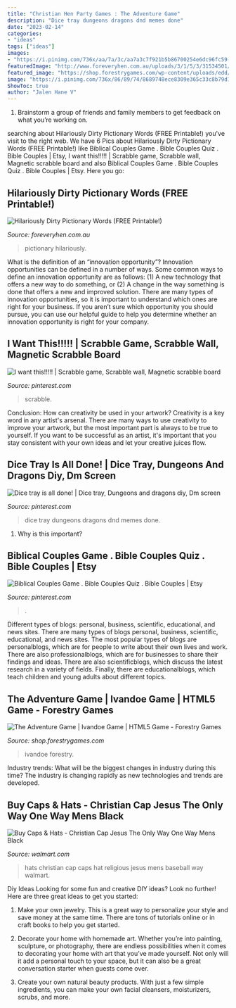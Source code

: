 ```yaml
---
title: "Christian Hen Party Games : The Adventure Game"
description: "Dice tray dungeons dragons dnd memes done"
date: "2023-02-14"
categories:
- "ideas"
tags: ["ideas"]
images:
- "https://i.pinimg.com/736x/aa/7a/3c/aa7a3c7f921b5b86700254e6dc96fc59--worlds-largest-hammacher-schlemmer.jpg"
featuredImage: "http://www.foreveryhen.com.au/uploads/3/1/5/3/31534501/s742109848267324916_p606_i5_w1414.jpeg?width=640"
featured_image: "https://shop.forestrygames.com/wp-content/uploads/edd/2020/01/Screenshot-2.png"
image: "https://i.pinimg.com/736x/86/89/74/8689748ece8309e365c33c8b79d1721c.jpg"
ShowToc: true
author: "Jalen Hane V"
---
```



1. Brainstorm a group of friends and family members to get feedback on what you’re working on.

	

		
searching about Hilariously Dirty Pictionary Words (FREE Printable!) you've visit to the right web. We have 6 Pics about Hilariously Dirty Pictionary Words (FREE Printable!) like Biblical Couples Game . Bible Couples Quiz . Bible Couples | Etsy, I want this!!!!! | Scrabble game, Scrabble wall, Magnetic scrabble board and also Biblical Couples Game . Bible Couples Quiz . Bible Couples | Etsy. Here you go:
		
    
## Hilariously Dirty Pictionary Words (FREE Printable!)

<img loading=lazy src="http://www.foreveryhen.com.au/uploads/3/1/5/3/31534501/s742109848267324916_p606_i5_w1414.jpeg?width=640" onerror="this.onerror=null;this.src='https://tse3.mm.bing.net/th?id=OIP.3HMQM-tEks89CY-iZJv_LgHaKe&amp;pid=15.1';" alt="Hilariously Dirty Pictionary Words (FREE Printable!)">

_Source: foreveryhen.com.au_

>pictionary hilariously. 

	

What is the definition of an “innovation opportunity”?
Innovation opportunities can be defined in a number of ways. Some common ways to define an innovation opportunity are as follows: (1) A new technology that offers a new way to do something, or (2) A change in the way something is done that offers a new and improved solution. 
There are many types of innovation opportunities, so it is important to understand which ones are right for your business. If you aren’t sure which opportunity you should pursue, you can use our helpful guide to help you determine whether an innovation opportunity is right for your company.

    
## I Want This!!!!! | Scrabble Game, Scrabble Wall, Magnetic Scrabble Board

<img loading=lazy src="https://i.pinimg.com/736x/aa/7a/3c/aa7a3c7f921b5b86700254e6dc96fc59--worlds-largest-hammacher-schlemmer.jpg" onerror="this.onerror=null;this.src='https://tse4.mm.bing.net/th?id=OIP.RUpcu2BCMsQGpwNiTcAKhAHaHa&amp;pid=15.1';" alt="I want this!!!!! | Scrabble game, Scrabble wall, Magnetic scrabble board">

_Source: pinterest.com_

>scrabble. 

	

Conclusion: How can creativity be used in your artwork?
Creativity is a key word in any artist's arsenal. There are many ways to use creativity to improve your artwork, but the most important part is always to be true to yourself. If you want to be successful as an artist, it's important that you stay consistent with your own ideas and let your creative juices flow.

    
## Dice Tray Is All Done! | Dice Tray, Dungeons And Dragons Diy, Dm Screen

<img loading=lazy src="https://i.pinimg.com/736x/6e/ec/44/6eec44861b484c40d306eba8abca6b2a.jpg" onerror="this.onerror=null;this.src='https://tse3.mm.bing.net/th?id=OIP.eBWODjaoYY8_IEeqInWZeQHaJ3&amp;pid=15.1';" alt="Dice tray is all done! | Dice tray, Dungeons and dragons diy, Dm screen">

_Source: pinterest.com_

>dice tray dungeons dragons dnd memes done. 

	

1) Why is this important?

    
## Biblical Couples Game . Bible Couples Quiz . Bible Couples | Etsy

<img loading=lazy src="https://i.pinimg.com/736x/86/89/74/8689748ece8309e365c33c8b79d1721c.jpg" onerror="this.onerror=null;this.src='https://tse1.mm.bing.net/th?id=OIP.oqW3dyKYljKuZqadeV6QLwHaLH&amp;pid=15.1';" alt="Biblical Couples Game . Bible Couples Quiz . Bible Couples | Etsy">

_Source: pinterest.com_

>. 

	

Different types of blogs: personal, business, scientific, educational, and news sites.
There are many types of blogs personal, business, scientific, educational, and news sites. The most popular types of blogs are personalblogs, which are for people to write about their own lives and work. There are also professionalblogs, which are for businesses to share their findings and ideas. There are also scientificblogs, which discuss the latest research in a variety of fields. Finally, there are educationalblogs, which teach children and young adults about different topics.

    
## The Adventure Game | Ivandoe Game | HTML5 Game - Forestry Games

<img loading=lazy src="https://shop.forestrygames.com/wp-content/uploads/edd/2020/01/Screenshot-2.png" onerror="this.onerror=null;this.src='https://tse1.mm.bing.net/th?id=OIP.nOD4AXmNNce2qRwRnl_CiQHaEK&amp;pid=15.1';" alt="The Adventure Game | Ivandoe Game | HTML5 Game - Forestry Games">

_Source: shop.forestrygames.com_

>ivandoe forestry. 

	

Industry trends: What will be the biggest changes in industry during this time?
The industry is changing rapidly as new technologies and trends are developed.

    
## Buy Caps &amp; Hats - Christian Cap Jesus The Only Way One Way Mens Black

<img loading=lazy src="https://i5.walmartimages.com/asr/a7277a89-1c93-436d-8931-a550dd5bc5ce_1.144aabaaee4b04db9ee2f96d709a8c36.jpeg" onerror="this.onerror=null;this.src='https://tse3.mm.bing.net/th?id=OIP.MxkxrahxEOuIL6mlBYWtPwHaKx&amp;pid=15.1';" alt="Buy Caps &amp; Hats - Christian Cap Jesus The Only Way One Way Mens Black">

_Source: walmart.com_

>hats christian cap caps hat religious jesus mens baseball way walmart. 

	

Diy Ideas
Looking for some fun and creative DIY ideas? Look no further! Here are three great ideas to get you started:
1. Make your own jewelry. This is a great way to personalize your style and save money at the same time. There are tons of tutorials online or in craft books to help you get started.

2. Decorate your home with homemade art. Whether you’re into painting, sculpture, or photography, there are endless possibilities when it comes to decorating your home with art that you’ve made yourself. Not only will it add a personal touch to your space, but it can also be a great conversation starter when guests come over.

3. Create your own natural beauty products. With just a few simple ingredients, you can make your own facial cleansers, moisturizers, scrubs, and more.

